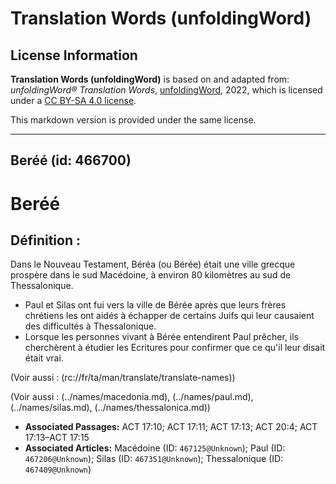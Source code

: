# Translation Words (unfoldingWord)

## License Information

**Translation Words (unfoldingWord)** is based on and adapted from: _unfoldingWord® Translation Words_, [unfoldingWord](https://unfoldingword.org/utw), 2022, which is licensed under a [CC BY-SA 4.0 license](https://creativecommons.org/licenses/by-sa/4.0/legalcode.en).

This markdown version is provided under the same license.



--------------------------------

## Beréé (id: 466700)

Beréé
=====

Définition :
------------

Dans le Nouveau Testament, Béréa (ou Bérée) était une ville grecque prospère dans le sud Macédoine, à environ 80 kilomètres au sud de Thessalonique.

* Paul et Silas ont fui vers la ville de Bérée après que leurs frères chrétiens les ont aidés à échapper de certains Juifs qui leur causaient des difficultés à Thessalonique.
* Lorsque les personnes vivant à Bérée entendirent Paul prêcher, ils cherchèrent à étudier les Ecritures pour confirmer que ce qu'il leur disait était vrai.

(Voir aussi : (rc://fr/ta/man/translate/translate\-names))

(Voir aussi : (../names/macedonia.md), (../names/paul.md), (../names/silas.md), (../names/thessalonica.md))

* **Associated Passages:** ACT 17:10; ACT 17:11; ACT 17:13; ACT 20:4; ACT 17:13–ACT 17:15
* **Associated Articles:** Macédoine (ID: `467125@Unknown`); Paul (ID: `467206@Unknown`); Silas (ID: `467351@Unknown`); Thessalonique (ID: `467409@Unknown`)

